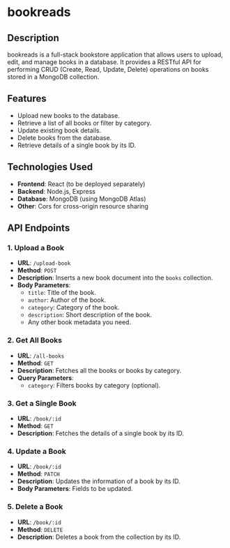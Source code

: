 # bookreads

## Description
bookreads is a full-stack bookstore application that allows users to upload, edit, and manage books in a database. It provides a RESTful API for performing CRUD (Create, Read, Update, Delete) operations on books stored in a MongoDB collection.

## Features
- Upload new books to the database.
- Retrieve a list of all books or filter by category.
- Update existing book details.
- Delete books from the database.
- Retrieve details of a single book by its ID.

## Technologies Used
- **Frontend**: React (to be deployed separately)
- **Backend**: Node.js, Express
- **Database**: MongoDB (using MongoDB Atlas)
- **Other**: Cors for cross-origin resource sharing

## API Endpoints

### 1. **Upload a Book**
   - **URL**: `/upload-book`
   - **Method**: `POST`
   - **Description**: Inserts a new book document into the `books` collection.
   - **Body Parameters**:
     - `title`: Title of the book.
     - `author`: Author of the book.
     - `category`: Category of the book.
     - `description`: Short description of the book.
     - Any other book metadata you need.

### 2. **Get All Books**
   - **URL**: `/all-books`
   - **Method**: `GET`
   - **Description**: Fetches all the books or books by category.
   - **Query Parameters**:
     - `category`: Filters books by category (optional).

### 3. **Get a Single Book**
   - **URL**: `/book/:id`
   - **Method**: `GET`
   - **Description**: Fetches the details of a single book by its ID.

### 4. **Update a Book**
   - **URL**: `/book/:id`
   - **Method**: `PATCH`
   - **Description**: Updates the information of a book by its ID.
   - **Body Parameters**: Fields to be updated.

### 5. **Delete a Book**
   - **URL**: `/book/:id`
   - **Method**: `DELETE`
   - **Description**: Deletes a book from the collection by its ID.
